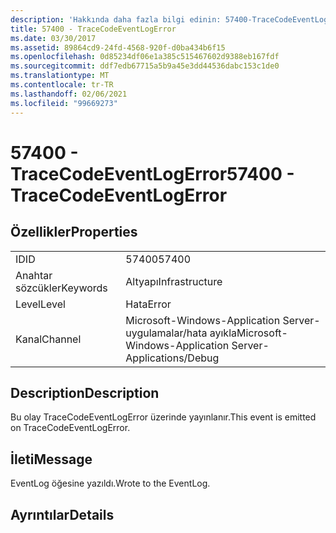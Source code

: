 ```yaml
---
description: 'Hakkında daha fazla bilgi edinin: 57400-TraceCodeEventLogError'
title: 57400 - TraceCodeEventLogError
ms.date: 03/30/2017
ms.assetid: 89864cd9-24fd-4568-920f-d0ba434b6f15
ms.openlocfilehash: 0d85234df06e1a385c515467602d9388eb167fdf
ms.sourcegitcommit: ddf7edb67715a5b9a45e3dd44536dabc153c1de0
ms.translationtype: MT
ms.contentlocale: tr-TR
ms.lasthandoff: 02/06/2021
ms.locfileid: "99669273"
---
```

# <a name="57400---tracecodeeventlogerror"></a><span data-ttu-id="824ca-103">57400 - TraceCodeEventLogError</span><span class="sxs-lookup"><span data-stu-id="824ca-103">57400 - TraceCodeEventLogError</span></span>

## <a name="properties"></a><span data-ttu-id="824ca-104">Özellikler</span><span class="sxs-lookup"><span data-stu-id="824ca-104">Properties</span></span>  
  
|||  
|-|-|  
|<span data-ttu-id="824ca-105">ID</span><span class="sxs-lookup"><span data-stu-id="824ca-105">ID</span></span>|<span data-ttu-id="824ca-106">57400</span><span class="sxs-lookup"><span data-stu-id="824ca-106">57400</span></span>|  
|<span data-ttu-id="824ca-107">Anahtar sözcükler</span><span class="sxs-lookup"><span data-stu-id="824ca-107">Keywords</span></span>|<span data-ttu-id="824ca-108">Altyapı</span><span class="sxs-lookup"><span data-stu-id="824ca-108">Infrastructure</span></span>|  
|<span data-ttu-id="824ca-109">Level</span><span class="sxs-lookup"><span data-stu-id="824ca-109">Level</span></span>|<span data-ttu-id="824ca-110">Hata</span><span class="sxs-lookup"><span data-stu-id="824ca-110">Error</span></span>|  
|<span data-ttu-id="824ca-111">Kanal</span><span class="sxs-lookup"><span data-stu-id="824ca-111">Channel</span></span>|<span data-ttu-id="824ca-112">Microsoft-Windows-Application Server-uygulamalar/hata ayıkla</span><span class="sxs-lookup"><span data-stu-id="824ca-112">Microsoft-Windows-Application Server-Applications/Debug</span></span>|  
  
## <a name="description"></a><span data-ttu-id="824ca-113">Description</span><span class="sxs-lookup"><span data-stu-id="824ca-113">Description</span></span>  

 <span data-ttu-id="824ca-114">Bu olay TraceCodeEventLogError üzerinde yayınlanır.</span><span class="sxs-lookup"><span data-stu-id="824ca-114">This event is emitted on TraceCodeEventLogError.</span></span>  
  
## <a name="message"></a><span data-ttu-id="824ca-115">İleti</span><span class="sxs-lookup"><span data-stu-id="824ca-115">Message</span></span>  

 <span data-ttu-id="824ca-116">EventLog öğesine yazıldı.</span><span class="sxs-lookup"><span data-stu-id="824ca-116">Wrote to the EventLog.</span></span>  
  
## <a name="details"></a><span data-ttu-id="824ca-117">Ayrıntılar</span><span class="sxs-lookup"><span data-stu-id="824ca-117">Details</span></span>
